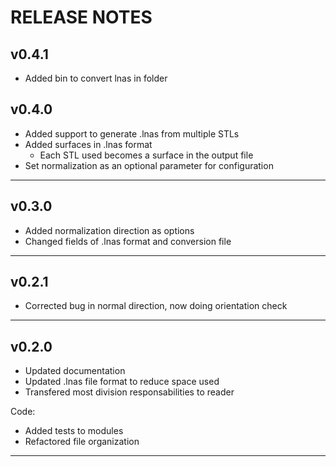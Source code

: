 # RELEASE NOTES

## v0.4.1

- Added bin to convert lnas in folder

## v0.4.0

- Added support to generate .lnas from multiple STLs
- Added surfaces in .lnas format
  - Each STL used becomes a surface in the output file
- Set normalization as an optional parameter for configuration

------------------------------------------------------------------------------

## v0.3.0

- Added normalization direction as options
- Changed fields of .lnas format and conversion file

------------------------------------------------------------------------------

## v0.2.1

- Corrected bug in normal direction, now doing orientation check

------------------------------------------------------------------------------

## v0.2.0

- Updated documentation
- Updated .lnas file format to reduce space used
- Transfered most division responsabilities to reader

Code:

- Added tests to modules
- Refactored file organization

------------------------------------------------------------------------------